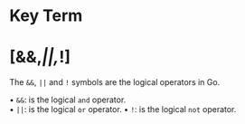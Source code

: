 # Key Term

# [&&,_||,_!]
The `&&`, `||` and `!` symbols are the logical operators in Go.

 • `&&`: is the logical `and` operator.  
 • `||`: is the logical `or` operator.
 • `!`: is the logical `not` operator.